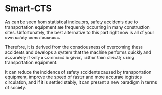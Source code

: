 # Smart-CTS

As can be seen from statistical indicators, safety accidents due to transportation equipment are frequently occurring in many construction sites. Unfortunately, the best alternative to this part right now is all of your own safety consciousness.

Therefore, it is derived from the consciousness of overcoming these accidents and develops a system that the machine performs quickly and accurately if only a command is given, rather than directly using transportation equipment.

It can reduce the incidence of safety accidents caused by transportation equipment, improve the speed of faster and more accurate logistics circulation, and if it is settled stably, it can present a new paradigm in terms of society.
